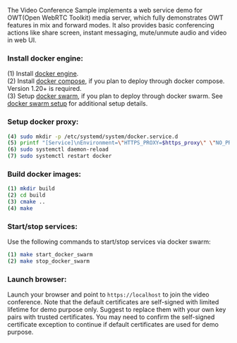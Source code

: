 
The Video Conference Sample implements a web service demo for OWT(Open WebRTC Toolkit) media server, which fully demonstrates OWT features in mix and forward modes. It also provides basic conferencing actions like share screen, instant messaging, mute/unmute audio and video in web UI.


### Install docker engine:        

(1) Install [docker engine](https://docs.docker.com/install).     
(2) Install [docker compose](https://docs.docker.com/compose/install), if you plan to deploy through docker compose. Version 1.20+ is required.    
(3) Setup [docker swarm](https://docs.docker.com/engine/swarm), if you plan to deploy through docker swarm. See [docker swarm setup](deployment/docker-swarm/README.md) for additional setup details.    

### Setup docker proxy:

```bash
(4) sudo mkdir -p /etc/systemd/system/docker.service.d       
(5) printf "[Service]\nEnvironment=\"HTTPS_PROXY=$https_proxy\" \"NO_PROXY=$no_proxy\"\n" | sudo tee /etc/systemd/system/docker.service.d/proxy.conf       
(6) sudo systemctl daemon-reload          
(7) sudo systemctl restart docker     
```

### Build docker images: 

```bash
(1) mkdir build    
(2) cd build     
(3) cmake ..    
(4) make     
```

### Start/stop services:

Use the following commands to start/stop services via docker swarm:    
```bash
(1) make start_docker_swarm      
(2) make stop_docker_swarm      
```


### Launch browser:

Launch your browser and point to `https://localhost` to join the video conference. Note that the default certificates are self-signed with limited lifetime for demo purpose only. Suggest to replace them with your own key pairs with trusted certificates. You may need to confirm the self-signed certificate exception to continue if default certificates are used for demo purpose.  
